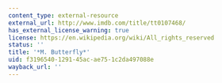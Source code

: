 ```yaml
---
content_type: external-resource
external_url: http://www.imdb.com/title/tt0107468/
has_external_license_warning: true
license: https://en.wikipedia.org/wiki/All_rights_reserved
status: ''
title: '*M. Butterfly*'
uid: f3196540-1291-45ac-ae75-1c2da497088e
wayback_url: ''
---
```


